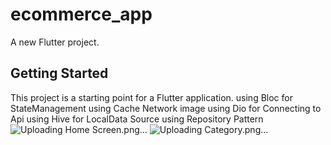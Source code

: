 # ecommerce_app

A new Flutter project.

## Getting Started

This project is a starting point for a Flutter application.
using Bloc for StateManagement
using Cache Network image
using Dio for Connecting to Api
using Hive for LocalData Source
using Repository Pattern
![Uploading Home Screen.png…]()
![Uploading Category.png…]()
